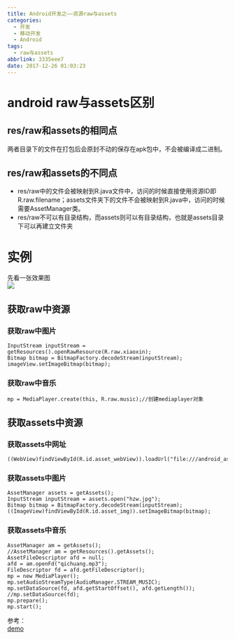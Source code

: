 ```yaml
---
title: Android开发之——资源raw与assets
categories:
  - 开发
  - 移动开发
  - Android
tags:
  - raw与assets
abbrlink: 3335eee7
date: 2017-12-26 01:03:23
---
```

# android raw与assets区别
## res/raw和assets的相同点
两者目录下的文件在打包后会原封不动的保存在apk包中，不会被编译成二进制。
## res/raw和assets的不同点
- res/raw中的文件会被映射到R.java文件中，访问的时候直接使用资源ID即R.raw.filename；assets文件夹下的文件不会被映射到R.java中，访问的时候需要AssetManager类。
- res/raw不可以有目录结构，而assets则可以有目录结构，也就是assets目录下可以再建立文件夹
<!--more-->

# 实例  
先看一张效果图   
![][1]
## 获取raw中资源
### 获取raw中图片
	InputStream inputStream = getResources().openRawResource(R.raw.xiaoxin);
	Bitmap bitmap = BitmapFactory.decodeStream(inputStream);
	imageView.setImageBitmap(bitmap);
### 获取raw中音乐
	mp = MediaPlayer.create(this, R.raw.music);//创建mediaplayer对象

## 获取assets中资源
### 获取assets中网址
	((WebView)findViewById(R.id.asset_webView)).loadUrl("file:///android_asset/a.html");
### 获取assets中图片
	AssetManager assets = getAssets();
	InputStream inputStream = assets.open("hzw.jpg");
	Bitmap bitmap = BitmapFactory.decodeStream(inputStream);
	((ImageView)findViewById(R.id.asset_img)).setImageBitmap(bitmap);
### 获取assets中音乐
	AssetManager am = getAssets();
	//AssetManager am = getResources().getAssets();
	AssetFileDescriptor afd = null;
	afd = am.openFd("qichuang.mp3");
	FileDescriptor fd = afd.getFileDescriptor();
	mp = new MediaPlayer();
	mp.setAudioStreamType(AudioManager.STREAM_MUSIC);
	mp.setDataSource(fd, afd.getStartOffset(), afd.getLength());
	//mp.setDataSource(fd);
	mp.prepare();
	mp.start();

参考：  
[demo][2]



[1]: https://cdn.jsdelivr.net/gh/PGzxc/CDN@master/blog-image/raw_asset.gif
[2]: https://github.com/PGzxc/AndroidResource
